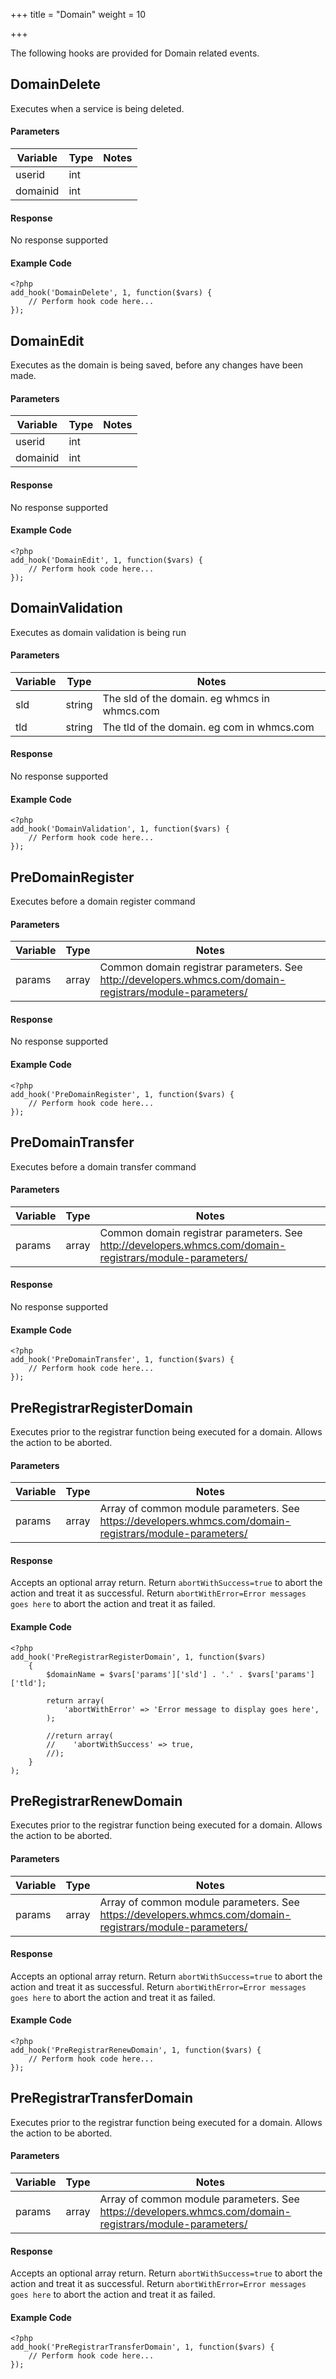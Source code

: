 +++
title = "Domain"
weight = 10

+++

The following hooks are provided for Domain related events.

## DomainDelete

Executes when a service is being deleted.

#### Parameters

| Variable | Type | Notes |
| -------- | ---- | ----- |
| userid | int |  |
| domainid | int |  |

#### Response

No response supported

#### Example Code

```
<?php
add_hook('DomainDelete', 1, function($vars) {
    // Perform hook code here...
});
```

## DomainEdit

Executes as the domain is being saved, before any changes have been made.

#### Parameters

| Variable | Type | Notes |
| -------- | ---- | ----- |
| userid | int |  |
| domainid | int |  |

#### Response

No response supported

#### Example Code

```
<?php
add_hook('DomainEdit', 1, function($vars) {
    // Perform hook code here...
});
```

## DomainValidation

Executes as domain validation is being run

#### Parameters

| Variable | Type | Notes |
| -------- | ---- | ----- |
| sld | string | The sld of the domain. eg whmcs in whmcs.com |
| tld | string | The tld of the domain. eg com in whmcs.com |

#### Response

No response supported

#### Example Code

```
<?php
add_hook('DomainValidation', 1, function($vars) {
    // Perform hook code here...
});
```

## PreDomainRegister

Executes before a domain register command

#### Parameters

| Variable | Type | Notes |
| -------- | ---- | ----- |
| params | array | Common domain registrar parameters. See http://developers.whmcs.com/domain-registrars/module-parameters/ |

#### Response

No response supported

#### Example Code

```
<?php
add_hook('PreDomainRegister', 1, function($vars) {
    // Perform hook code here...
});
```

## PreDomainTransfer

Executes before a domain transfer command

#### Parameters

| Variable | Type | Notes |
| -------- | ---- | ----- |
| params | array | Common domain registrar parameters. See http://developers.whmcs.com/domain-registrars/module-parameters/ |

#### Response

No response supported

#### Example Code

```
<?php
add_hook('PreDomainTransfer', 1, function($vars) {
    // Perform hook code here...
});
```

## PreRegistrarRegisterDomain

Executes prior to the registrar function being executed for a domain. Allows the action to be aborted.

#### Parameters

| Variable | Type | Notes |
| -------- | ---- | ----- |
| params | array | Array of common module parameters. See https://developers.whmcs.com/domain-registrars/module-parameters/ |

#### Response

Accepts an optional array return. Return `abortWithSuccess=true` to abort the action and treat it as successful. Return `abortWithError=Error messages goes here` to abort the action and treat it as failed.

#### Example Code

```
<?php
add_hook('PreRegistrarRegisterDomain', 1, function($vars)
    {
        $domainName = $vars['params']['sld'] . '.' . $vars['params']['tld'];

        return array(
            'abortWithError' => 'Error message to display goes here',
        );

        //return array(
        //    'abortWithSuccess' => true,
        //);
    }
);
```

## PreRegistrarRenewDomain

Executes prior to the registrar function being executed for a domain. Allows the action to be aborted.

#### Parameters

| Variable | Type | Notes |
| -------- | ---- | ----- |
| params | array | Array of common module parameters. See https://developers.whmcs.com/domain-registrars/module-parameters/ |

#### Response

Accepts an optional array return. Return `abortWithSuccess=true` to abort the action and treat it as successful. Return `abortWithError=Error messages goes here` to abort the action and treat it as failed.

#### Example Code

```
<?php
add_hook('PreRegistrarRenewDomain', 1, function($vars) {
    // Perform hook code here...
});
```

## PreRegistrarTransferDomain

Executes prior to the registrar function being executed for a domain. Allows the action to be aborted.

#### Parameters

| Variable | Type | Notes |
| -------- | ---- | ----- |
| params | array | Array of common module parameters. See https://developers.whmcs.com/domain-registrars/module-parameters/ |

#### Response

Accepts an optional array return. Return `abortWithSuccess=true` to abort the action and treat it as successful. Return `abortWithError=Error messages goes here` to abort the action and treat it as failed.

#### Example Code

```
<?php
add_hook('PreRegistrarTransferDomain', 1, function($vars) {
    // Perform hook code here...
});
```

